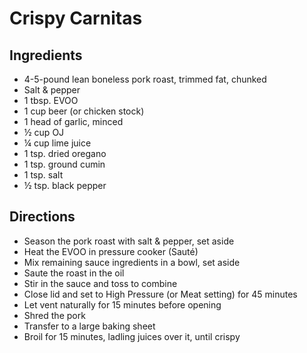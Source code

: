 # Crispy Carnitas

## Ingredients

- 4-5-pound lean boneless pork roast, trimmed fat, chunked
- Salt & pepper
- 1 tbsp. EVOO
- 1 cup beer (or chicken stock)
- 1 head of garlic, minced
- ½ cup OJ
- ¼ cup lime juice
- 1 tsp. dried oregano
- 1 tsp. ground cumin
- 1 tsp. salt
- ½ tsp. black pepper

## Directions

- Season the pork roast with salt & pepper, set aside
- Heat the EVOO in pressure cooker (Sauté)
- Mix remaining sauce ingredients in a bowl, set aside
- Saute the roast in the oil
- Stir in the sauce and toss to combine
- Close lid and set to High Pressure (or Meat setting) for 45 minutes
- Let vent naturally for 15 minutes before opening
- Shred the pork
- Transfer to a large baking sheet
- Broil for 15 minutes, ladling juices over it, until crispy
